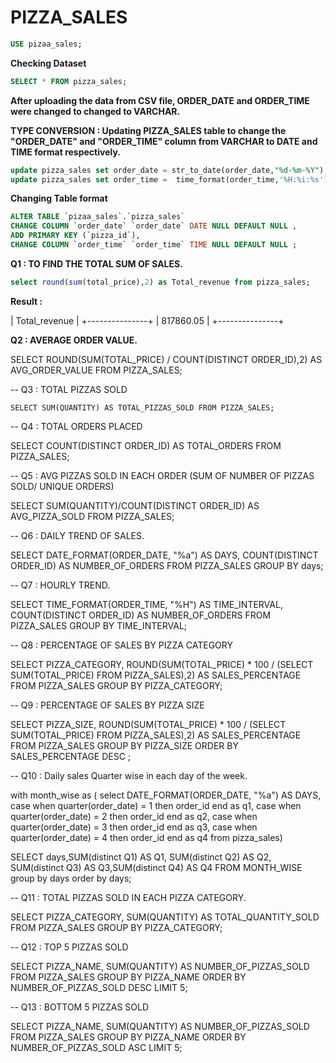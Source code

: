 # PIZZA_SALES

````SQL
USE pizaa_sales;
````

**Checking Dataset**

````sql
SELECT * FROM pizza_sales;
````


**After uploading the data from CSV file, ORDER_DATE and ORDER_TIME were changed to changed to VARCHAR.**

**TYPE CONVERSION : Updating PIZZA_SALES table to change the "ORDER_DATE" and "ORDER_TIME" column from VARCHAR to DATE and TIME format respectively.**

````sql
update pizza_sales set order_date = str_to_date(order_date,"%d-%m-%Y");
update pizza_sales set order_time =  time_format(order_time,'%H:%i:%s');
````
**Changing Table format**

````sql
ALTER TABLE `pizaa_sales`.`pizza_sales` 
CHANGE COLUMN `order_date` `order_date` DATE NULL DEFAULT NULL ,
ADD PRIMARY KEY (`pizza_id`),
CHANGE COLUMN `order_time` `order_time` TIME NULL DEFAULT NULL ;
````

**Q1 : TO FIND THE TOTAL SUM OF SALES.**

````sql
select round(sum(total_price),2) as Total_revenue from pizza_sales;
````
**Result :**

| Total_revenue |
+---------------+
|     817860.05 |
+---------------+


**Q2 : AVERAGE ORDER VALUE.**

SELECT ROUND(SUM(TOTAL_PRICE) / COUNT(DISTINCT ORDER_ID),2) AS AVG_ORDER_VALUE FROM PIZZA_SALES;

-- Q3 : TOTAL PIZZAS SOLD

	SELECT SUM(QUANTITY) AS TOTAL_PIZZAS_SOLD FROM PIZZA_SALES;

-- Q4 : TOTAL ORDERS PLACED

SELECT COUNT(DISTINCT ORDER_ID) AS TOTAL_ORDERS FROM PIZZA_SALES;

-- Q5 : AVG PIZZAS SOLD IN EACH ORDER (SUM OF NUMBER OF PIZZAS SOLD/ UNIQUE ORDERS)

SELECT SUM(QUANTITY)/COUNT(DISTINCT ORDER_ID) AS AVG_PIZZA_SOLD FROM PIZZA_SALES;

-- Q6 : DAILY TREND OF SALES.

SELECT DATE_FORMAT(ORDER_DATE, "%a") AS DAYS, COUNT(DISTINCT ORDER_ID) AS NUMBER_OF_ORDERS
FROM PIZZA_SALES
GROUP BY days;


-- Q7 : HOURLY TREND.

SELECT TIME_FORMAT(ORDER_TIME, "%H") AS TIME_INTERVAL, COUNT(DISTINCT ORDER_ID) AS NUMBER_OF_ORDERS
FROM PIZZA_SALES
GROUP BY TIME_INTERVAL;


-- Q8 : PERCENTAGE OF SALES BY PIZZA CATEGORY

SELECT PIZZA_CATEGORY, ROUND(SUM(TOTAL_PRICE) * 100 / (SELECT SUM(TOTAL_PRICE) FROM PIZZA_SALES),2) AS SALES_PERCENTAGE
FROM PIZZA_SALES
GROUP BY PIZZA_CATEGORY;


-- Q9 : PERCENTAGE OF SALES BY PIZZA SIZE

SELECT PIZZA_SIZE, ROUND(SUM(TOTAL_PRICE) * 100 / (SELECT SUM(TOTAL_PRICE) FROM PIZZA_SALES),2) AS SALES_PERCENTAGE
FROM PIZZA_SALES
GROUP BY PIZZA_SIZE
ORDER BY SALES_PERCENTAGE DESC ;


-- Q10 : Daily sales Quarter wise in each day of the week.

with month_wise as (
select DATE_FORMAT(ORDER_DATE, "%a") AS DAYS, case when quarter(order_date) = 1  then order_id end as q1,
case when quarter(order_date) = 2  then order_id end as q2,
case when quarter(order_date) = 3  then order_id end as q3,
case when quarter(order_date) = 4  then order_id end as q4
from pizza_sales)

SELECT  days,SUM(distinct Q1) AS Q1, SUM(distinct Q2) AS Q2, SUM(distinct Q3) AS Q3,SUM(distinct Q4) AS Q4
FROM MONTH_WISE
group by days
order by days;


-- Q11 : TOTAL PIZZAS SOLD IN EACH PIZZA CATEGORY.

SELECT PIZZA_CATEGORY, SUM(QUANTITY) AS TOTAL_QUANTITY_SOLD
FROM PIZZA_SALES
GROUP BY PIZZA_CATEGORY;


-- Q12 : TOP 5 PIZZAS SOLD

SELECT PIZZA_NAME, SUM(QUANTITY) AS NUMBER_OF_PIZZAS_SOLD
FROM PIZZA_SALES
GROUP BY PIZZA_NAME
ORDER BY NUMBER_OF_PIZZAS_SOLD DESC
LIMIT 5;


-- Q13 : BOTTOM 5 PIZZAS SOLD

SELECT PIZZA_NAME, SUM(QUANTITY) AS NUMBER_OF_PIZZAS_SOLD
FROM PIZZA_SALES
GROUP BY PIZZA_NAME
ORDER BY NUMBER_OF_PIZZAS_SOLD ASC
LIMIT 5;
